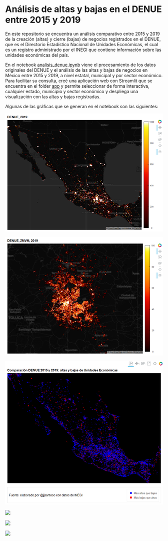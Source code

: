# Análisis de altas y bajas en el DENUE entre 2015 y 2019

En este repositorio se encuentra un análisis comparativo entre 2015 y 2019 de la creación (altas) y cierre (bajas) de negocios registrados en el DENUE, que es el Directorio Estadístico Nacional de Unidades Económicas, el cual es un registro administrado por el INEGI que contiene información sobre las unidades económicas del país.

En el notebook [analisis_denue.ipynb](/analisis_denue.ipynb) viene el procesamiento de los datos originales del DENUE y el análisis de las altas y bajas de negocios en México entre 2015 y 2019, a nivel estatal, municipal y por sector económico. Para facilitar su consulta, creé una aplicación web con Streamlit que se encuentra en el folder [app](/app) y permite seleccionar de forma interactiva, cualquier estado, municipio y sector económico y despliega una visualización con las altas y bajas registradas.

Algunas de las gráficas que se generan en el notebook son las siguientes:

![](/graficas/denue_19_mex.png)

![](/graficas/denue_19_zmvm.png)

![](/graficas/denue_bajas_altas_15_19_mex.png)

![](/graficas/Unidades%20económicas%20dadas%20de%20alta%20y%20baja%20entre%202015%20y%202019,%20Nacional.png)

![](/graficas/Unidades%20económicas%20dadas%20de%20alta%20y%20baja%20entre%202015%20y%202019,%20sector%20Industria%20de%20las%20bebidas%20y%20del%20tabaco.png)

![](/graficas/Unidades%20económicas%20dadas%20de%20alta%20y%20baja%20entre%202015%20y%202019,%20sector%20Total.png)
